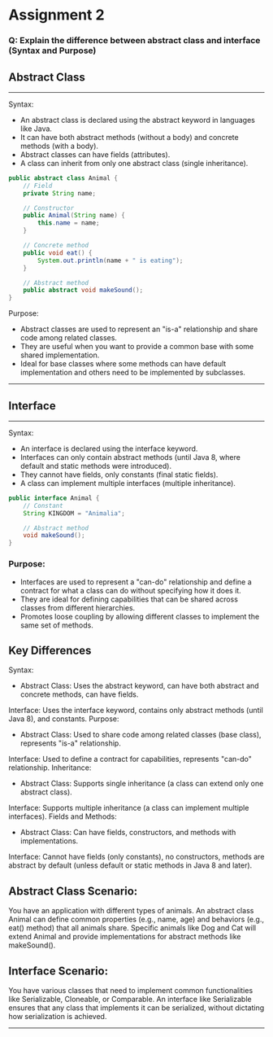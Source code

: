 # Assignment 2

### Q: Explain the difference between abstract class and interface (Syntax and Purpose)

## Abstract Class
___
Syntax:

- An abstract class is declared using the abstract keyword in languages like Java.
- It can have both abstract methods (without a body) and concrete methods (with a body).
- Abstract classes can have fields (attributes).
- A class can inherit from only one abstract class (single inheritance).
```java
public abstract class Animal {
    // Field
    private String name;

    // Constructor
    public Animal(String name) {
        this.name = name;
    }

    // Concrete method
    public void eat() {
        System.out.println(name + " is eating");
    }

    // Abstract method
    public abstract void makeSound();
}
```
Purpose:

- Abstract classes are used to represent an "is-a" relationship and share code among related classes.
- They are useful when you want to provide a common base with some shared implementation.
- Ideal for base classes where some methods can have default implementation and others need to be implemented by subclasses.
___
## Interface
___
Syntax:

- An interface is declared using the interface keyword.
- Interfaces can only contain abstract methods (until Java 8, where default and static methods were introduced).
- They cannot have fields, only constants (final static fields).
- A class can implement multiple interfaces (multiple inheritance).

```java
public interface Animal {
    // Constant
    String KINGDOM = "Animalia";

    // Abstract method
    void makeSound();
}
```
### Purpose:

- Interfaces are used to represent a "can-do" relationship and define a contract for what a class can do without specifying how it does it.
- They are ideal for defining capabilities that can be shared across classes from different hierarchies.
- Promotes loose coupling by allowing different classes to implement the same set of methods.

## Key Differences
Syntax:

- Abstract Class: Uses the abstract keyword, can have both abstract and concrete methods, can have fields.

Interface: Uses the interface keyword, contains only abstract methods (until Java 8), and constants.
Purpose:

- Abstract Class: Used to share code among related classes (base class), represents "is-a" relationship.

Interface: Used to define a contract for capabilities, represents "can-do" relationship.
Inheritance:

- Abstract Class: Supports single inheritance (a class can extend only one abstract class).

Interface: Supports multiple inheritance (a class can implement multiple interfaces).
Fields and Methods:

- Abstract Class: Can have fields, constructors, and methods with implementations.

Interface: Cannot have fields (only constants), no constructors, methods are abstract by default (unless default or static methods in Java 8 and later).

## Abstract Class Scenario:

You have an application with different types of animals. An abstract class Animal can define common properties (e.g., name, age) and behaviors (e.g., eat() method) that all animals share. Specific animals like Dog and Cat will extend Animal and provide implementations for abstract methods like makeSound().

## Interface Scenario:

You have various classes that need to implement common functionalities like Serializable, Cloneable, or Comparable. An interface like Serializable ensures that any class that implements it can be serialized, without dictating how serialization is achieved.
___